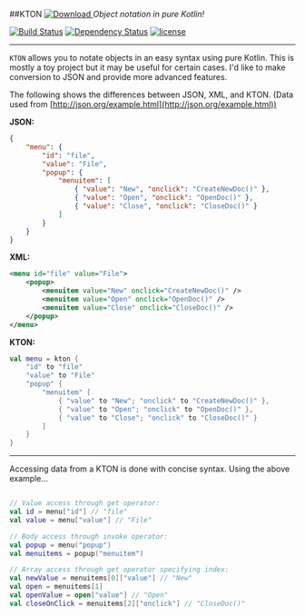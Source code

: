 ##KTON [ ![Download](https://api.bintray.com/packages/jire/maven/KTON/images/download.svg) ](https://bintray.com/jire/maven/KTON/_latestVersion)
_Object notation in pure Kotlin!_

[![Build Status](https://travis-ci.org/Jire/KTON.svg?branch=master)](https://travis-ci.org/Jire/KTON)
[![Dependency Status](https://www.versioneye.com/user/projects/579a95b33815c8004c5f7bf2/badge.svg?style=flat-square)](https://www.versioneye.com/user/projects/579a95b33815c8004c5f7bf2)
[![license](https://img.shields.io/github/license/Jire/KTON.svg)](https://github.com/Jire/KTON/blob/master/LICENSE.txt)

---

`KTON` allows you to notate objects in an easy syntax using pure Kotlin. This is mostly a toy project
but it may be useful for certain cases. I'd like to make conversion to JSON and provide more advanced features.

The following shows the differences between JSON, XML, and KTON. (Data used from [http://json.org/example.html](http://json.org/example.html))

**JSON:**

```json
{
    "menu": {
        "id": "file",
        "value": "File",
        "popup": {
            "menuitem": [
                { "value": "New", "onclick": "CreateNewDoc()" },
                { "value": "Open", "onclick": "OpenDoc()" },
                { "value": "Close", "onclick": "CloseDoc()" }
            ]
        }
    }
}
```

**XML:**

```xml
<menu id="file" value="File">
    <popup>
        <menuitem value="New" onclick="CreateNewDoc()" />
        <menuitem value="Open" onclick="OpenDoc()" />
        <menuitem value="Close" onclick="CloseDoc()" />
    </popup>
</menu>
```

**KTON:**

```kotlin
val menu = kton {
    "id" to "file"
    "value" to "File"
    "popup" {
        "menuitem" [
            { "value" to "New"; "onclick" to "CreateNewDoc()" },
            { "value" to "Open"; "onclick" to "OpenDoc()" },
            { "value" to "Close"; "onclick" to "CloseDoc()" }
        ]
    }
}
```

---

Accessing data from a KTON is done with concise syntax. Using the above example...

```kotlin

// Value access through get operator:
val id = menu["id"] // "file"
val value = menu["value"] // "File"

// Body access through invoke operator:
val popup = menu("popup")
val menuitems = popup("menuitem")

// Array access through get operator specifying index:
val newValue = menuitems[0]["value"] // "New"
val open = menuitems[1]
val openValue = open["value"] // "Open"
val closeOnClick = menuitems[2]["onclick"] // "CloseDoc()"
```